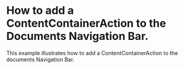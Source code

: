 # How to add a ContentContainerAction to the Documents Navigation Bar.


<p>This example illustrates how to add a ContentContainerAction to the documents Navigation Bar.</p>

<br/>


